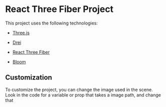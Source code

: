 
# React Three Fiber Project

This project uses the following technologies:

-   [Three.js](https://threejs.org/)
-   [Drei](https://github.com/pmndrs/drei)
-   [React Three Fiber](https://github.com/pmndrs/react-three-fiber)

- [Bloom](https://react-postprocessing.docs.pmnd.rs/introduction)

## Customization

To customize the project, you can change the image used in the scene. 
Look in the code for a variable or prop that takes a image path, and change that

